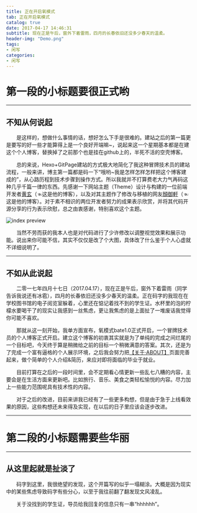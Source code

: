```yaml
---
title: 正在开启氧模式
tab: 正在开启氧模式
catalog: true
date: 2017-04-17 14:46:31
subtitle: 现在正是午后，窗外下着雷雨，四月的长春依旧还没多少春天的温柔。
header-img: "Demo.png"
tags:
- 闲写
categories:
- 闲写
---
```



# 第一段的小标题要很正式哟


----------


## 不知从何说起

&emsp;&emsp;是这样的，想做什么事情的话，想好怎么下手是很难的。建站之后的第一篇更是要写的好一些才能算得上是一个良好开端嘛~，说起来这一个星期基本都是在建这个个人博客，替换掉了之前那个也是挂在github上的，半死不活的空壳博客。

&emsp;&emsp;总的来说，Hexo+GitPage建站的方式极大地简化了我这种冒牌技术员的建站流程，一般来讲，博主第一篇都是码一下“哦哟~我是怎样怎样怎样把这个博客建成的”，从心路历程到技术步骤到操作方式。所以我就并不打算费老大力气再码这种几乎千篇一律的东西。先感谢一下网站主题（Theme）设计与构建的一位前端开发者[黄玄](http://huangxuan.me/)（☜这是他的博客），以及对其主题作了修改与移植的网友[顏御軒](http://beantech.org/)（☜这是他的博客）。对于素不相识的两位开发者努力的成果表示欣赏，并将其代码开源分享的行为表示欣慰，总之由衷感谢，特别喜欢这个主题。

![index preview](banner.png)

&emsp;&emsp;当然不劳而获的我本人也是对代码进行了少许修改以调整视觉效果和展示功能。说出来你可能不信，其实不仅仅是改了个大图，具体改了什么鉴于个人心虚就不详细说明了。


----------


## 不如从此说起

&emsp;&emsp;二零一七年四月十七日（2017.04.17），现在正是午后，窗外下着雷雨（同学告诉我说还有冰雹），四月的长春依旧还没多少春天的温柔。正在码字的我现在在学校图书馆的电子阅览室躲着，心里还在惦记着找不到的学生证。水杯里的泡的柠檬水要喝干了的现实让我感到一丝焦虑，更让我焦虑的是上面扯了一堆废话我觉得你可能不喜欢。

&emsp;&emsp;那就从这一刻开始，我单方面宣布，氧模式bate1.0正式开启，一个冒牌技术员的个人博客正式开启。建立这个博客的初衷其实就是为了单纯的完成之间烂尾的一个目标吧，今天终于算是稍微给之前的目标一个稍微满意的答案。其次，还是为了完成一个富有逼格的个人展示环境，之后我会努力把[【关于·ABOUT】](http://oxygenmode.me/about/)页面完善起来，做个简单的个人介绍&简历，来应对即将面临的毕业于就业。

&emsp;&emsp;目前打算在之后的一段时间里，会不定期看心情更新一些乱七八糟的内容，主要会是在生活方面来更新吧。比如旅行、音乐、美食之类轻松愉悦的内容。尽力加上一些能力范围呢具有技术性的内容。

&emsp;&emsp;对于之后的改进，目前来讲我已经有了一些更多构想，但是由于急于上线看效果的原因，这些构想还未来得及实现，在以后的日子里应该会逐步改进。


----------


# 第二段的小标题需要些华丽


----------


## 从这里起就是扯淡了

&emsp;&emsp;码字到这里，我很绝望的发现，这个开篇写的似乎一塌糊涂。大概是因为现实中的某些焦虑导致码字有些分心，以至于我往前翻了翻发现文风凌乱。

&emsp;&emsp;关于没找到的学生证，导员给我回复的信息只有一串“hhhhhh”。
